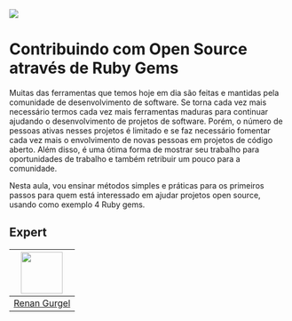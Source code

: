 <img src="https://storage.googleapis.com/golden-wind/experts-club/capa-github.svg" />

# Contribuindo com Open Source através de Ruby Gems

Muitas das ferramentas que temos hoje em dia são feitas e mantidas pela comunidade de desenvolvimento de software. Se torna cada vez mais necessário termos cada vez mais ferramentas maduras para continuar ajudando o desenvolvimento de projetos de software. Porém, o número de pessoas ativas nesses projetos é limitado e se faz necessário fomentar cada vez mais o envolvimento de novas pessoas em projetos de código aberto. Além disso, é uma ótima forma de mostrar seu trabalho para oportunidades de trabalho e também retribuir um pouco para a comunidade.

Nesta aula, vou ensinar métodos simples e práticas para os primeiros passos para quem está interessado em ajudar projetos open source, usando como exemplo 4 Ruby gems.

## Expert

| [<img src="https://github.com/gurgelrenan.png" width="75px;"/>][1] |
| :-: |
|[Renan Gurgel][1]|


[1]: https://github.com/gurgelrenan

